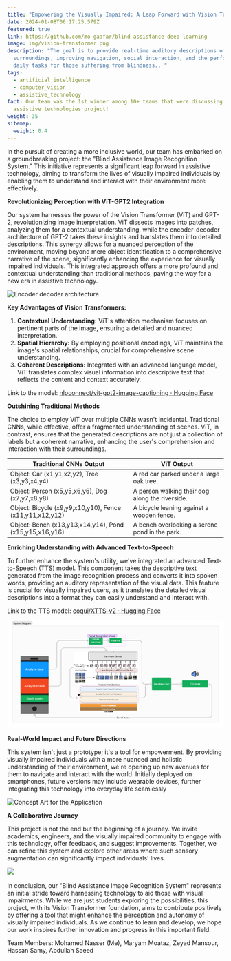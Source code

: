 ```yaml
---
title: "Empowering the Visually Impaired: A Leap Forward with Vision Transformers"
date: 2024-01-08T06:17:25.579Z
featured: true
link: https://github.com/mo-gaafar/blind-assistance-deep-learning
image: img/vision-transformer.png
description: "The goal is to provide real-time auditory descriptions of
  surroundings, improving navigation, social interaction, and the performance of
  daily tasks for those suffering from blindness.. "
tags:
  - artificial_intelligence
  - computer_vision
  - assistive_technology
fact: Our team was the 1st winner among 10+ teams that were discussing their
  assistive technologies project!
weight: 35
sitemap:
  weight: 0.4
---
```

In the pursuit of creating a more inclusive world, our team has embarked on a groundbreaking project: the "Blind Assistance Image Recognition System." This initiative represents a significant leap forward in assistive technology, aiming to transform the lives of visually impaired individuals by enabling them to understand and interact with their environment more effectively.

**Revolutionizing Perception with ViT-GPT2 Integration**

Our system harnesses the power of the Vision Transformer (ViT) and GPT-2, revolutionizing image interpretation. ViT dissects images into patches, analyzing them for a contextual understanding, while the encoder-decoder architecture of GPT-2 takes these insights and translates them into detailed descriptions. This synergy allows for a nuanced perception of the environment, moving beyond mere object identification to a comprehensive narrative of the scene, significantly enhancing the experience for visually impaired individuals. This integrated approach offers a more profound and contextual understanding than traditional methods, paving the way for a new era in assistive technology.

![Encoder decoder architecture](https://ankur3107.github.io/assets/images/vision-encoder-decoder.png)

**Key Advantages of Vision Transformers:**

1. **Contextual Understanding:** ViT's attention mechanism focuses on pertinent parts of the image, ensuring a detailed and nuanced interpretation.
2. **Spatial Hierarchy:** By employing positional encodings, ViT maintains the image's spatial relationships, crucial for comprehensive scene understanding.
3. **Coherent Descriptions:** Integrated with an advanced language model, ViT translates complex visual information into descriptive text that reflects the content and context accurately.

L﻿ink to the model: [nlpconnect/vit-gpt2-image-captioning · Hugging Face](https://huggingface.co/nlpconnect/vit-gpt2-image-captioning)

**Outshining Traditional Methods**

The choice to employ ViT over multiple CNNs wasn't incidental. Traditional CNNs, while effective, offer a fragmented understanding of scenes. ViT, in contrast, ensures that the generated descriptions are not just a collection of labels but a coherent narrative, enhancing the user's comprehension and interaction with their surroundings.

| **Traditional CNNs Output**                              | **ViT Output**                                  |
| -------------------------------------------------------- | ----------------------------------------------- |
| Object: Car (x1,y1,x2,y2), Tree (x3,y3,x4,y4)            | A red car parked under a large oak tree.        |
| Object: Person (x5,y5,x6,y6), Dog (x7,y7,x8,y8)          | A person walking their dog along the riverside. |
| Object: Bicycle (x9,y9,x10,y10), Fence (x11,y11,x12,y12) | A bicycle leaning against a wooden fence.       |
| Object: Bench (x13,y13,x14,y14), Pond (x15,y15,x16,y16)  | A bench overlooking a serene pond in the park.  |

**Enriching Understanding with Advanced Text-to-Speech**

To further enhance the system's utility, we've integrated an advanced Text-to-Speech (TTS) model. This component takes the descriptive text generated from the image recognition process and converts it into spoken words, providing an auditory representation of the visual data. This feature is crucial for visually impaired users, as it translates the detailed visual descriptions into a format they can easily understand and interact with.

L﻿ink to the TTS model: [coqui/XTTS-v2 · Hugging Face](https://huggingface.co/coqui/XTTS-v2)

![Full System Diagram](https://raw.githubusercontent.com/mo-gaafar/mo-gaafar/main/static/img/block_diagram.png)

**Real-World Impact and Future Directions**

This system isn't just a prototype; it's a tool for empowerment. By providing visually impaired individuals with a more nuanced and holistic understanding of their environment, we're opening up new avenues for them to navigate and interact with the world. Initially deployed on smartphones, future versions may include wearable devices, further integrating this technology into everyday life seamlessly

![Concept Art for the Application](https://gcdnb.pbrd.co/images/0tZkrqG7l4dP.png?o=1 "Concept Art (GenAI image using DALLE)")

**A Collaborative Journey**

This project is not the end but the beginning of a journey. We invite academics, engineers, and the visually impaired community to engage with this technology, offer feedback, and suggest improvements. Together, we can refine this system and explore other areas where such sensory augmentation can significantly impact individuals' lives.

![](https://img001.prntscr.com/file/img001/Urcmh-iURQ2l6-DqAM6kfg.png)

In conclusion, our "Blind Assistance Image Recognition System" represents an initial stride toward harnessing technology to aid those with visual impairments. While we are just students exploring the possibilities, this project, with its Vision Transformer foundation, aims to contribute positively by offering a tool that might enhance the perception and autonomy of visually impaired individuals. As we continue to learn and develop, we hope our work inspires further innovation and progress in this important field.

T﻿eam Members: Mohamed Nasser (Me), Maryam Moataz, Zeyad Mansour, Hassan Samy, Abdullah Saeed